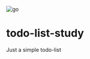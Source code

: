 ![go](https://github.com/araujorafael/todo-list-study/workflows/Go/badge.svg?branch=master)

# todo-list-study
Just a simple todo-list
